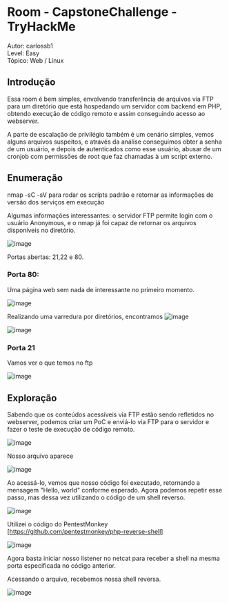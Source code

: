 # Room - CapstoneChallenge - TryHackMe 
Autor: carlossb1\
Level: Easy\
Tópico: Web / Linux


## Introdução

Essa room é bem simples, envolvendo transferência de arquivos via FTP para um diretório que está hospedando um servidor com backend em PHP, obtendo execução de código remoto e assim conseguindo acesso ao webserver.

A parte de escalação de privilégio também é um cenário simples, vemos alguns arquivos suspeitos, e através da análise conseguimos obter a senha de um usuário, e depois de autenticados como esse usuário, abusar de um cronjob com permissões de root que faz chamadas à um script externo.

## Enumeração

nmap -sC -sV para rodar os scripts padrão e retornar as informações de versão dos serviços em execução

Algumas informações interessantes: o servidor FTP permite login com o usuário Anonymous, e o nmap já foi capaz de retornar os arquivos disponíveis no diretório.

![image](https://github.com/user-attachments/assets/e0877fcb-f129-4dbc-889b-115af3c0247c)


Portas abertas: 21,22 e 80.

### Porta 80:
Uma página web sem nada de interessante no primeiro momento.

![image](https://github.com/user-attachments/assets/360e0625-8a39-4121-ab20-0ed0d18f180b)

Realizando uma varredura por diretórios, encontramos 
![image](https://github.com/user-attachments/assets/8d248236-f4f5-4a4f-ab3d-f92c2eba6f03)


![image](https://github.com/user-attachments/assets/397e98d9-a956-4a96-b50c-df2ca2a71a4d)




### Porta 21
Vamos ver o que temos no ftp

![image](https://github.com/user-attachments/assets/1cfb29bf-c860-4890-b7d4-b8d4a8093265)



## Exploração
Sabendo que os conteúdos acessíveis via FTP estão sendo refletidos no webserver, podemos criar um PoC e enviá-lo via FTP para o servidor e fazer o teste de execução de código remoto.

![image](https://github.com/user-attachments/assets/880c8149-2609-4d14-842f-a8da1814e0d8)

Nosso arquivo aparece

![image](https://github.com/user-attachments/assets/5cbfa196-72b4-474d-88cf-148e0ccf4a48)


Ao acessá-lo, vemos que nosso código foi executado, retornando a mensagem "Hello, world" conforme esperado. Agora podemos repetir esse passo, mas dessa vez utilizando o código de um shell reverso.


![image](https://github.com/user-attachments/assets/9ac82ef2-c709-4fa0-b2a9-22e2a3de2793)


Utilizei o código do PentestMonkey [https://github.com/pentestmonkey/php-reverse-shell] 

![image](https://github.com/user-attachments/assets/7f56b233-cf51-4cb6-9692-55226fb5be58)

Agora basta iniciar nosso listener no netcat para receber a shell na mesma porta especificada no código anterior.

Acessando o arquivo, recebemos nossa shell reversa.

![image](https://github.com/user-attachments/assets/dbbf0b9c-645c-4af7-bb27-c518dbffca7b)


